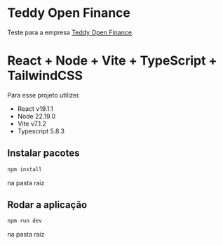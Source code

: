 # Teddy Open Finance 

Teste para a empresa [Teddy Open Finance](https://teddydigital.io/).


# React + Node + Vite + TypeScript + TailwindCSS

Para esse projeto utilizei:
* React v19.1.1
* Node 22.19.0
* Vite v7.1.2
* Typescript 5.8.3


## Instalar pacotes

```bash
npm install 
```
na pasta raiz


## Rodar a aplicação

```bash
npm run dev 
```
na pasta raiz
